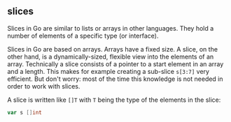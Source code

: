 ## slices

Slices in Go are similar to lists or arrays in other languages. They hold a number of elements of a specific type (or interface).

Slices in Go are based on arrays. Arrays have a fixed size. A slice, on the other hand, is a dynamically-sized, flexible view into the elements of an array.
Technically a slice consists of a pointer to a start element in an array and a length. This makes for example creating a sub-slice `s[3:7]` very efficient.
But don't worry: most of the time this knowledge is not needed in order to work with slices.

A slice is written like `[]T` with `T` being the type of the elements in the slice:

```go
var s []int
```

